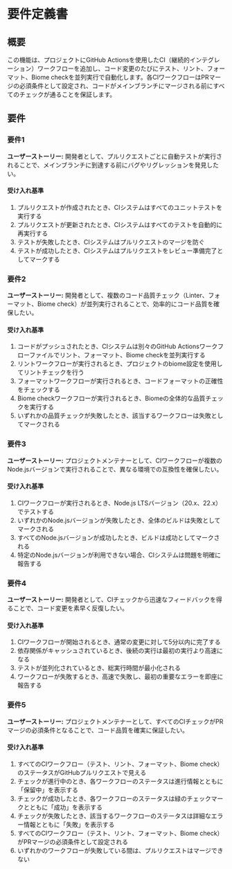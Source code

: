 # 要件定義書

## 概要

この機能は、プロジェクトにGitHub Actionsを使用したCI（継続的インテグレーション）ワークフローを追加し、コード変更のたびにテスト、リント、フォーマット、Biome checkを並列実行で自動化します。各CIワークフローはPRマージの必須条件として設定され、コードがメインブランチにマージされる前にすべてのチェックが通ることを保証します。

## 要件

### 要件1

**ユーザーストーリー:** 開発者として、プルリクエストごとに自動テストが実行されることで、メインブランチに到達する前にバグやリグレッションを発見したい。

#### 受け入れ基準

1. プルリクエストが作成されたとき、CIシステムはすべてのユニットテストを実行する
2. プルリクエストが更新されたとき、CIシステムはすべてのテストを自動的に再実行する
3. テストが失敗したとき、CIシステムはプルリクエストのマージを防ぐ
4. テストが成功したとき、CIシステムはプルリクエストをレビュー準備完了としてマークする

### 要件2

**ユーザーストーリー:** 開発者として、複数のコード品質チェック（Linter、フォーマット、Biome check）が並列実行されることで、効率的にコード品質を確保したい。

#### 受け入れ基準

1. コードがプッシュされたとき、CIシステムは別々のGitHub Actionsワークフローファイルでリント、フォーマット、Biome checkを並列実行する
2. リントワークフローが実行されるとき、プロジェクトのbiome設定を使用してリントチェックを行う
3. フォーマットワークフローが実行されるとき、コードフォーマットの正確性をチェックする
4. Biome checkワークフローが実行されるとき、Biomeの全体的な品質チェックを実行する
5. いずれかの品質チェックが失敗したとき、該当するワークフローは失敗としてマークされる

### 要件3

**ユーザーストーリー:** プロジェクトメンテナーとして、CIワークフローが複数のNode.jsバージョンで実行されることで、異なる環境での互換性を確保したい。

#### 受け入れ基準

1. CIワークフローが実行されるとき、Node.js LTSバージョン（20.x、22.x）でテストする
2. いずれかのNode.jsバージョンが失敗したとき、全体のビルドは失敗としてマークされる
3. すべてのNode.jsバージョンが成功したとき、ビルドは成功としてマークされる
4. 特定のNode.jsバージョンが利用できない場合、CIシステムは問題を明確に報告する

### 要件4

**ユーザーストーリー:** 開発者として、CIチェックから迅速なフィードバックを得ることで、コード変更を素早く反復したい。

#### 受け入れ基準

1. CIワークフローが開始されるとき、通常の変更に対して5分以内に完了する
2. 依存関係がキャッシュされているとき、後続の実行は最初の実行より高速になる
3. テストが並列化されているとき、総実行時間が最小化される
4. ワークフローが失敗するとき、高速で失敗し、最初の重要なエラーを即座に報告する

### 要件5

**ユーザーストーリー:** プロジェクトメンテナーとして、すべてのCIチェックがPRマージの必須条件となることで、コード品質を確実に保証したい。

#### 受け入れ基準

1. すべてのCIワークフロー（テスト、リント、フォーマット、Biome check）のステータスがGitHubプルリクエストで見える
2. チェックが進行中のとき、各ワークフローのステータスは進行情報とともに「保留中」を表示する
3. チェックが成功したとき、各ワークフローのステータスは緑のチェックマークとともに「成功」を表示する
4. チェックが失敗したとき、該当するワークフローのステータスは詳細なエラー情報とともに「失敗」を表示する
5. すべてのCIワークフロー（テスト、リント、フォーマット、Biome check）がPRマージの必須条件として設定される
6. いずれかのワークフローが失敗している間は、プルリクエストはマージできない
